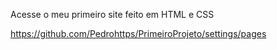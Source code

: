Acesse o meu primeiro site feito em HTML e CSS

https://github.com/Pedrohttps/PrimeiroProjeto/settings/pages
